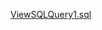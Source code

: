[ViewSQLQuery1.sql](https://github.com/Atrash87/Data_Analytics_Projects/blob/main/Patterns_of_Social_Media_Interactions/SQL/SQLQuery1.sql)
